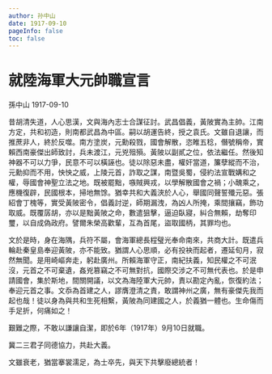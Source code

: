 ```yaml
---
author: 孙中山
date: 1917-09-10
pageInfo: false
toc: false
---
```


<div class="heti heti--vertical">


# 就陸海軍大元帥職宣言

孫中山 1917-09-10

昔胡清失道，人心思漢，文與海內志士合謀征討。武昌倡義，黃陂實為主帥。江南方定，共和初造，則南都武昌為中區。嗣以胡運告終，授之袁氏。文雖自退讓，而推蔗非人，終於反噬。南方塗炭，元勳殺戮，國會解散，恣睢五稔，僭號稱帝，實賴西南豪傑出師致討，兵未渡江，元兇殂殞。黃陂以副貳之位，依法繼任。然後知神器不可以力爭，民意不可以橫誣也。徒以除惡未盡，權奸當道，簾孽縱而不治，元勳抑而不用，怏怏之威，上陵元首，詐取之謀，南暨吳蜀，侵約法宣戰媾和之權，辱國會神聖立法之地。既被罷黜，嗾賊興戎，以學解散國會之禍；小醜乘之，應機復辟，民國根本，掃地無馀。猶幸共和大義浹於人心，舉國同聲誓殲元惡。張紹會丁槐等，實受黃陂密令，倡義討逆，師期漏洩，為凶人所掩，乘間攘竊，飾功取威。既覆孱胡，亦以是黜黃陂之命，數遣狙擊，逼迫臥寢，糾合無賴，劫奪印璽，以自成偽政府。譬爾朱榮高歡輩，互為首尾，盜取國柄，其罪均也。

文於是時，身在海隅，兵符不屬，會海軍總長程璧光奉命南來，共商大計。既遣兵輪赴秦皇島奉迎黃陂，亦不能致。猶謂人心思順，必有投袂而起者，遷延旬月，寂然無聞。是用崎嶇奔走，躬赴廣州。所賴海軍守正，南紀扶義，知民權之不可泯沒，元首之不可棄遺，姦兇篡竊之不可無對抗，國際交涉之不可無代表也。於是申請國會，集於斯地，間關開議，以文為海陸軍大元帥，責以勘定內亂，恢復約法；奉迎元首之事。文忝為首建之人，謬膺澄清之責，敢謂神州之廣，無有豪傑先我而起也哉！徒以身為與共和生死相繫，黃陂為同建國之人，於義猶一體也。生命傷而手足折，何痛如之！

艱難之際，不敢以謙讓自潔，即於6年（1917年）9月10日就職。

冀二三君子同德協力，共赴大義。

文雖衰老，猶當搴裳濡足，為士卒先，與天下共擊廢總統者！

</div>
